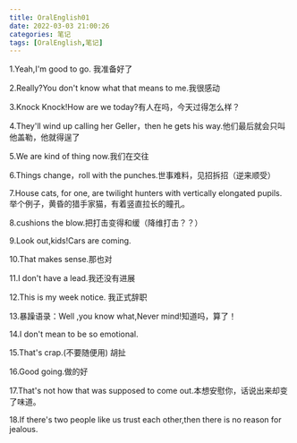 ```yaml
---
title: OralEnglish01
date: 2022-03-03 21:00:26
categories: 笔记
tags: [OralEnglish,笔记]
---
```


1.Yeah,I'm good to go. 我准备好了

2.Really?You don't know what that means to me.我很感动

3.Knock Knock!How are we today?有人在吗，今天过得怎么样？

4.They'll wind up calling her Geller，then he gets his way.他们最后就会只叫他盖勒，他就得逞了

5.We are kind of thing now.我们在交往

6.Things change，roll with the punches.世事难料，见招拆招（逆来顺受）

7.House cats, for one, are twilight hunters with vertically elongated pupils. 举个例子，黄昏的猎手家猫，有着竖直拉长的瞳孔。

8.cushions the blow.把打击变得和缓（降维打击？？）

<!--more-->

9.Look out,kids!Cars are coming.

10.That makes sense.那也对

11.I don't have a lead.我还没有进展

12.This is my week notice. 我正式辞职

13.暴躁语录：Well ,you know what,Never mind!知道吗，算了！

14.I don't mean to be so emotional.

15.That's crap.(不要随便用) 胡扯

16.Good going.做的好

17.That's not how that was supposed to come out.本想安慰你，话说出来却变了味道。

18.If there's two people like us trust each other,then there is no reason for jealous.